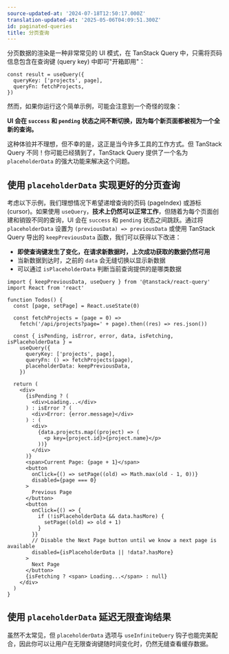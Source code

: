 ```yaml
---
source-updated-at: '2024-07-18T12:50:17.000Z'
translation-updated-at: '2025-05-06T04:09:51.300Z'
id: paginated-queries
title: 分页查询
---
```


分页数据的渲染是一种非常常见的 UI 模式，在 TanStack Query 中，只需将页码信息包含在查询键 (query key) 中即可"开箱即用"：

[//]: # 'Example'

```tsx
const result = useQuery({
  queryKey: ['projects', page],
  queryFn: fetchProjects,
})
```

[//]: # 'Example'

然而，如果你运行这个简单示例，可能会注意到一个奇怪的现象：

**UI 会在 `success` 和 `pending` 状态之间不断切换，因为每个新页面都被视为一个全新的查询。**

这种体验并不理想，但不幸的是，这正是当今许多工具的工作方式。但 TanStack Query 不同！你可能已经猜到了，TanStack Query 提供了一个名为 `placeholderData` 的强大功能来解决这个问题。

## 使用 `placeholderData` 实现更好的分页查询

考虑以下示例，我们理想情况下希望递增查询的页码 (pageIndex) 或游标 (cursor)。如果使用 `useQuery`，**技术上仍然可以正常工作**，但随着为每个页面创建和销毁不同的查询，UI 会在 `success` 和 `pending` 状态之间跳跃。通过将 `placeholderData` 设置为 `(previousData) => previousData` 或使用 TanStack Query 导出的 `keepPreviousData` 函数，我们可以获得以下改进：

- **即使查询键发生了变化，在请求新数据时，上次成功获取的数据仍然可用**
- 当新数据到达时，之前的 `data` 会无缝切换以显示新数据
- 可以通过 `isPlaceholderData` 判断当前查询提供的是哪类数据

[//]: # 'Example2'

```tsx
import { keepPreviousData, useQuery } from '@tanstack/react-query'
import React from 'react'

function Todos() {
  const [page, setPage] = React.useState(0)

  const fetchProjects = (page = 0) =>
    fetch('/api/projects?page=' + page).then((res) => res.json())

  const { isPending, isError, error, data, isFetching, isPlaceholderData } =
    useQuery({
      queryKey: ['projects', page],
      queryFn: () => fetchProjects(page),
      placeholderData: keepPreviousData,
    })

  return (
    <div>
      {isPending ? (
        <div>Loading...</div>
      ) : isError ? (
        <div>Error: {error.message}</div>
      ) : (
        <div>
          {data.projects.map((project) => (
            <p key={project.id}>{project.name}</p>
          ))}
        </div>
      )}
      <span>Current Page: {page + 1}</span>
      <button
        onClick={() => setPage((old) => Math.max(old - 1, 0))}
        disabled={page === 0}
      >
        Previous Page
      </button>
      <button
        onClick={() => {
          if (!isPlaceholderData && data.hasMore) {
            setPage((old) => old + 1)
          }
        }}
        // Disable the Next Page button until we know a next page is available
        disabled={isPlaceholderData || !data?.hasMore}
      >
        Next Page
      </button>
      {isFetching ? <span> Loading...</span> : null}
    </div>
  )
}
```

[//]: # 'Example2'

## 使用 `placeholderData` 延迟无限查询结果

虽然不太常见，但 `placeholderData` 选项与 `useInfiniteQuery` 钩子也能完美配合，因此你可以让用户在无限查询键随时间变化时，仍然无缝查看缓存数据。
